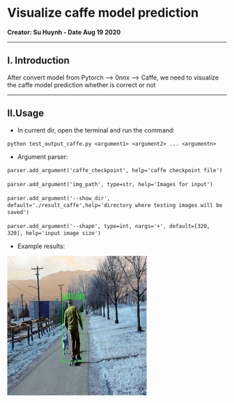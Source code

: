 # Visualize caffe model prediction
**Creator: Su Huynh - Date Aug 19 2020**

--------------------------------
## I. Introduction
After convert model from Pytorch --> 0nnx --> Caffe, we need to visualize the caffe model prediction whether is correct or not

--------------------------------

## II.Usage
- In current dir, open the terminal and run the command:

```
python test_output_caffe.py <argument1> <argument2> ... <argumentn>
```
- Argument parser:
```
parser.add_argument('caffe_checkpoint', help='caffe checkpoint file')

parser.add_argument('img_path', type=str, help='Images for input')

parser.add_argument('--show_dir', default='./result_caffe',help='directory where testing images will be saved')

parser.add_argument('--shape', type=int, nargs='+', default=[320, 320], help='input image size')

```
- Example results:

![image](result_caffe/test_img.png)
